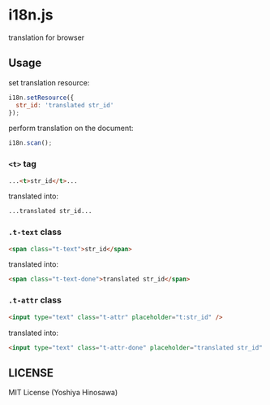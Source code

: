 i18n.js
=======

translation for browser


Usage
-----

set translation resource:

```javascript
i18n.setResource({
  str_id: 'translated str_id'
});
```

perform translation on the document:

```javascript
i18n.scan();
```


### `<t>` tag

```html
...<t>str_id</t>...
```
translated into:

```html
...translated str_id...
```


### `.t-text` class

```html
<span class="t-text">str_id</span>
```

translated into:

```html
<span class="t-text-done">translated str_id</span>
```


### `.t-attr` class

```html
<input type="text" class="t-attr" placeholder="t:str_id" />
```

translated into:

```html
<input type="text" class="t-attr-done" placeholder="translated str_id" />
```

LICENSE
-------

MIT License (Yoshiya Hinosawa)
